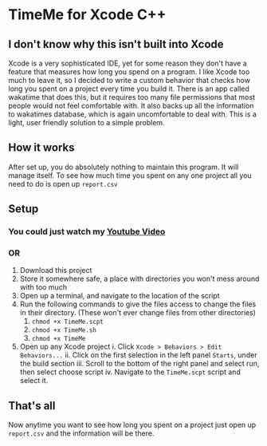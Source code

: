 # TimeMe for Xcode C++
## I don't know why this isn't built into Xcode
Xcode is a very sophisticated IDE, yet for some reason they don't have a feature that measures how long you spend on a program. I like Xcode too much to leave it, so I decided to write a custom behavior that checks how long you spent on a project every time you build it. There is an app called wakatime that does this, but it requires too many file permissions that most people would not feel comfortable with. It also backs up all the information to wakatimes database, which is again uncomfortable to deal with. This is a light, user friendly solution to a simple problem.

## How it works
After set up, you do absolutely nothing to maintain this program. It will manage itself. To see how much time you spent on any one project all you need to do is open up `report.csv`

## Setup
### You could just watch my [Youtube Video]("")
### OR
1. Download this project
2. Store it somewhere safe, a place with directories you won't mess around with too much
3. Open up a terminal, and navigate to the location of the script
4. Run the following commands to give the files access to change the files in their directory. (These won't ever change files from other directories)
    1. `chmod +x TimeMe.scpt` 
    2. `chmod +x TimeMe.sh`  
    3.  `chmod +x TimeMe`
5. Open up any Xcode project
  i. Click `Xcode > Behaviors > Edit Behaviors...`
  ii. Click on the first selection in the left panel `Starts`, under the build section
  iii. Scroll to the bottom of the right panel and select run, then select choose script
  iv. Navigate to the `TimeMe.scpt` script and select it.

## That's all
Now anytime you want to see how long you spent on a project just open up `report.csv` and the information will be there.

